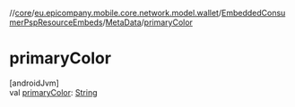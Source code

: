 //[core](../../../../index.md)/[eu.epicompany.mobile.core.network.model.wallet](../../index.md)/[EmbeddedConsumerPspResourceEmbeds](../index.md)/[MetaData](index.md)/[primaryColor](primary-color.md)

# primaryColor

[androidJvm]\
val [primaryColor](primary-color.md): [String](https://kotlinlang.org/api/latest/jvm/stdlib/kotlin/-string/index.html)
